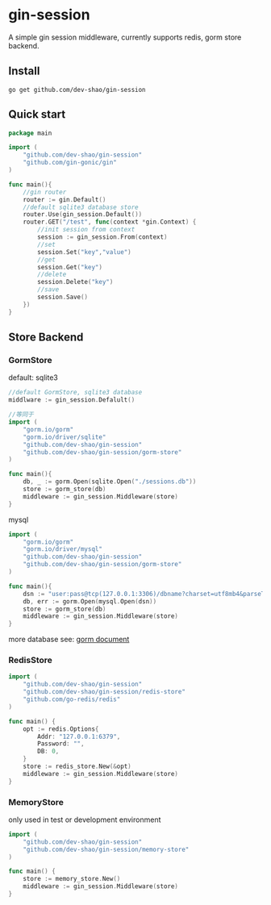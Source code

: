 # gin-session
A simple gin session middleware, currently supports redis, gorm store backend.

## Install

```
go get github.com/dev-shao/gin-session
```
## Quick start
```go
package main

import (
    "github.com/dev-shao/gin-session"
    "github.com/gin-gonic/gin"
)

func main(){
    //gin router
    router := gin.Default()
    //default sqlite3 database store
    router.Use(gin_session.Default())
    router.GET("/test", func(context *gin.Context) {
        //init session from context
        session := gin_session.From(context)
        //set
        session.Set("key","value")
        //get
        session.Get("key")
        //delete
        session.Delete("key")
        //save
        session.Save()
    })
}
```


## Store Backend
### GormStore
default: sqlite3
```go
//default GormStore, sqlite3 database
middlware := gin_session.Defalult()

//等同于
import (
    "gorm.io/gorm"
    "gorm.io/driver/sqlite"
    "github.com/dev-shao/gin-session"
    "github.com/dev-shao/gin-session/gorm-store"
)

func main(){
    db, _ := gorm.Open(sqlite.Open("./sessions.db"))
    store := gorm_store(db)
    middleware := gin_session.Middleware(store)
}
```
mysql
```go
import (
    "gorm.io/gorm"
    "gorm.io/driver/mysql"
    "github.com/dev-shao/gin-session"
    "github.com/dev-shao/gin-session/gorm-store"
)

func main(){
    dsn := "user:pass@tcp(127.0.0.1:3306)/dbname?charset=utf8mb4&parseTime=True&loc=Local"
    db, err := gorm.Open(mysql.Open(dsn))
    store := gorm_store(db)
    middleware := gin_session.Middleware(store)
}

```
more database see: [gorm document](https://gorm.io/docs/connecting_to_the_database.html)

### RedisStore
```go
import (
    "github.com/dev-shao/gin-session"
    "github.com/dev-shao/gin-session/redis-store"
    "github.com/go-redis/redis"
)

func main() {
    opt := redis.Options{
        Addr: "127.0.0.1:6379",
        Password: "",
        DB: 0,
	}
	store := redis_store.New(&opt)
	middleware := gin_session.Middleware(store)
}
```
### MemoryStore
only used in test or development environment
```go
import (
    "github.com/dev-shao/gin-session"
    "github.com/dev-shao/gin-session/memory-store"
)

func main() {
	store := memory_store.New()
	middleware := gin_session.Middleware(store)
}
```
